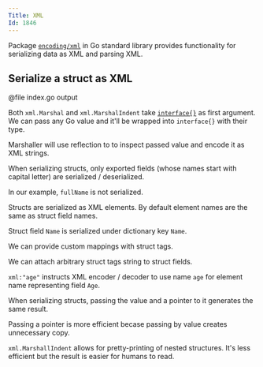 ```yaml
---
Title: XML
Id: 1846
---
```

Package [`encoding/xml`](https://godoc.org/encoding/xml) in Go standard library provides functionality for serializing data as XML and parsing XML.

## Serialize a struct as XML

@file index.go output

Both `xml.Marshal` and `xml.MarshalIndent` take [`interface{}`](ch-der300hf) as first argument. We can pass any Go value and it'll be wrapped into `interface{}` with their type.

Marshaller will use reflection to to inspect passed value and encode it as XML strings.

When serializing structs, only exported fields (whose names start with capital letter) are serialized / deserialized.

In our example, `fullName` is not serialized.

Structs are serialized as XML elements. By default element names are the same as struct field names.

Struct field `Name` is serialized under dictionary key `Name`.

We can provide custom mappings with struct tags.

We can attach arbitrary struct tags string to struct fields.

`xml:"age"` instructs XML encoder / decoder to use name `age` for element name representing field `Age`.

When serializing structs, passing the value and a pointer to it generates the same result.

Passing a pointer is more efficient becase passing by value creates unnecessary copy.

`xml.MarshallIndent` allows for pretty-printing of nested structures. It's less efficient but the result is easier for humans to read.
